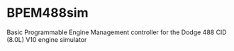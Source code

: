 # BPEM488sim
Basic Programmable Engine Management controller for the Dodge 488 CID (8.0L) V10 engine simulator
